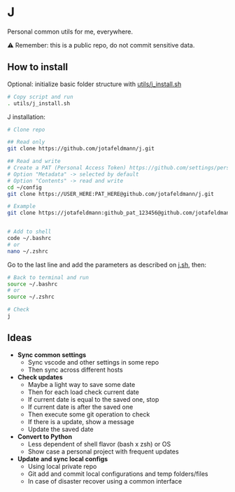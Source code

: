 # J

Personal common utils for me, everywhere.

⚠️ Remember: this is a public repo, do not commit sensitive data.

## How to install
Optional: initialize basic folder structure with [utils/j_install.sh](./utils/j_install.sh)
```bash
# Copy script and run
. utils/j_install.sh
```

J installation:
```bash
# Clone repo

## Read only
git clone https://github.com/jotafeldmann/j.git

## Read and write
# Create a PAT (Personal Access Token) https://github.com/settings/personal-access-tokens
# Option "Metadata" -> selected by default
# Option "Contents" -> read and write
cd ~/config
git clone https://USER_HERE:PAT_HERE@github.com/jotafeldmann/j.git

# Example
git clone https://jotafeldmann:github_pat_123456@github.com/jotafeldmann/j.git


# Add to shell
code ~/.bashrc
# or
nano ~/.zshrc
```

Go to the last line and add the parameters as described on [j.sh](./j.sh), then:

```bash
# Back to terminal and run
source ~/.bashrc
# or
source ~/.zshrc

# Check
j 
```

## Ideas
- **Sync common settings**
  - Sync vscode and other settings in some repo
  - Then sync across different hosts 
- **Check updates**
  - Maybe a light way to save some date
  - Then for each load check current date 
  - If current date is equal to the saved one, stop
  - If current date is after the saved one
  - Then execute some git operation to check
  - If there is a update, show a message
  - Update the saved date
- **Convert to Python**
  - Less dependent of shell flavor (bash x zsh) or OS
  - Show case a personal project with frequent updates
- **Update and sync local configs**
  - Using local private repo
  - Git add and commit local configurations and temp folders/files
  - In case of disaster recover using a common interface
